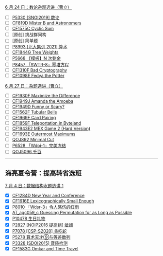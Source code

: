 [6 月 24 日：数论杂题选讲（曹立）](https://oj.hailiangedu.com/d/d2022noipcsp/homework/667824e9ec6b7cb91dc170b7) 

- [ ] [P5330 [SNOI2019] 数论](https://www.luogu.com.cn/problem/P5330)
- [ ] [CF819D Mister B and Astronomers](https://www.luogu.com.cn/problem/CF819D)
- [ ] [CF1575C Cyclic Sum](https://www.luogu.com.cn/problem/CF1575C)
- [ ] [原创] 挑战群同构
- [ ] [原创] 简单题
- [ ] [P8993 [北大集训 2021] 算术](https://www.luogu.com.cn/problem/P8993)
- [ ] [CF1844G Tree Weights](https://www.luogu.com.cn/problem/CF1844G)
- [ ] [P5668 【模板】N 次剩余](https://www.luogu.com.cn/problem/P5668)
- [ ] [P8457 「SWTR-8」幂塔方程](https://www.luogu.com.cn/problem/P8457)
- [ ] [CF1310F Bad Cryptography](https://www.luogu.com.cn/problem/CF1310F)
- [ ] [CF1098E Fedya the Potter](https://www.luogu.com.cn/problem/CF1098E)

[6 月 27 日：杂题选讲（曹立）](https://oj.hailiangedu.com/d/d2022noipcsp/homework/667bb5390d8803ef751403bf) 

- [ ] [CF1930F Maximize the Difference](https://www.luogu.com.cn/problem/CF1930F)
- [ ] [CF1949J Amanda the Amoeba](https://www.luogu.com.cn/problem/CF1949J)
- [ ] [CF1949D Funny or Scary?](https://www.luogu.com.cn/problem/CF1949D)
- [ ] [CF1562F Tubular Bells](https://www.luogu.com.cn/problem/CF1562F)
- [ ] [CF1969F Card Pairing](https://www.luogu.com.cn/problem/CF1969F)
- [ ] [CF1859F Teleportation in Byteland](https://www.luogu.com.cn/problem/CF1859F)
- [ ] [CF1943E2 MEX Game 2 (Hard Version)](https://www.luogu.com.cn/problem/CF1943E2)
- [ ] [CF1693E Outermost Maximums](https://www.luogu.com.cn/problem/CF1693E)
- [ ] [QOJ892 Minimal Cut](https://qoj.ac/problem/892)
- [ ] [P6528 「Wdoi-1」完美冻结](https://www.luogu.com.cn/problem/P6528)
- [ ] [QOJ5096 千百](https://qoj.ac/problem/5096)

---

## 海亮夏令营：提高转省选班

[7 月 4 日：数据结构水题选讲 1](https://oj.hailiangedu.com/d/hlxly2022/homework/66852cae1706a3d130da60e4) 

- [x] [CF1284D New Year and Conference](https://www.luogu.com.cn/problem/CF1284D)
- [x] [CF1616E Lexicographically Small Enough](https://www.luogu.com.cn/problem/CF1616E)
- [x] [P8010 「Wdsr-3」令人感伤的红雨](https://www.luogu.com.cn/problem/P8010)
- [x] [AT_agc059_c Guessing Permutation for as Long as Possible](https://www.luogu.com.cn/problem/AT_agc059_c)
- [x] [P10478 生日礼物](https://www.luogu.com.cn/problem/P10478)
- [x] [P2827 [NOIP2016 提高组] 蚯蚓](https://www.luogu.com.cn/problem/P2827)
- [x] [P7078 [CSP-S2020] 贪吃蛇](https://www.luogu.com.cn/problem/P7078)
- [x] [P5278 算术天才⑨与等差数列](https://www.luogu.com.cn/problem/P5278)
- [x] [P3328 [SDOI2015] 音质检测](https://www.luogu.com.cn/problem/P3328)
- [x] [CF1583G Omkar and Time Travel](https://www.luogu.com.cn/problem/CF1583G)
